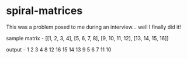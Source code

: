 # spiral-matrices
This was a problem posed to me during an interview... well I finally did it!

sample matrix - 
[[1, 2, 3, 4],
 [5, 6, 7, 8],
 [9, 10, 11, 12],
 [13, 14, 15, 16]]

output - 
1 2 3 4 8 12 16 15 14 13 9 5 6 7 11 10 
